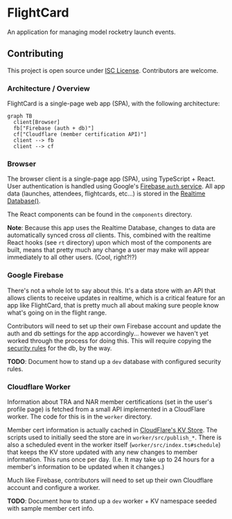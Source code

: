 # FlightCard

An application for managing model rocketry launch events.

## Contributing

This project is open source under [ISC License](https://opensource.org/licenses/ISC).   Contributors are welcome.

### Architecture / Overview

FlightCard is a single-page web app (SPA), with the following architecture:

```mermaid
graph TB
  client[Browser]
  fb["Firebase (auth + db)"]
  cf["Cloudflare (member certification API)"]
  client --> fb
  client --> cf
```
### Browser

The browser client is a single-page app (SPA), using TypeScript + React.  User authentication is handled using Google's [Firebase `auth` service](https://firebase.google.com/docs/auth).  All app data (launches, attendees, flightcards, etc...) is stored in the [Realtime Database()](https://firebase.google.com/docs/database).

The React components can be found in the `components` directory.

**Note**: Because this app uses the Realtime Database, changes to data are automatically synced cross *all* clients.  This, combined with the realtime React hooks (see `rt` directory) upon which most of the components are built, means that pretty much any change a user may make will appear immediately to all other users. (Cool, right?!?)

### Google Firebase

There's not a whole lot to say about this.  It's a data store with an API that allows clients to receive updates in realtime, which is a critical feature for an app like FlightCard, that is pretty much all about making sure people know what's going on in the flight range.

 Contributors will need to set up their own Firebase account and update the auth and db settings for the app accordingly... however we haven't yet worked through the process for doing this.  This will require copying the [security rules](https://github.com/broofa/flightcard/blob/main/rules.json) for the db, by the way.

**TODO**: Document how to stand up a `dev` database with configured security rules.


 ### Cloudflare Worker

 Information about TRA and NAR member certifications (set in the user's profile page) is fetched from a small API implemented in a CloudFlare worker.  The code for this is in the `worker` directory.

Member cert information is actually cached in [CloudFlare's KV Store](https://developers.cloudflare.com/workers/runtime-apis/kv/).  The scripts used to initially seed the store are in `worker/src/publish_*`.  There is also a scheduled event in the worker itself (`worker/src/index.ts#schedule`) that keeps the KV store updated with any new changes to member information.  This runs once per day.  (I.e. It may take up to 24 hours for a member's information to be updated when it changes.)

Much like Firebase, contributors will need to set up their own Cloudflare account and configure a worker.

**TODO**: Document how to stand up a `dev` worker + KV namespace seeded with sample member cert info.
